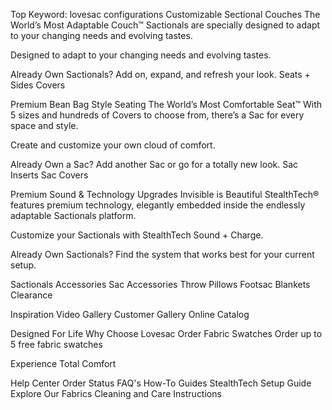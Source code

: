 Top Keyword: lovesac configurations
Customizable Sectional Couches
The World’s Most Adaptable Couch™
Sactionals are specially designed to adapt to your changing needs and evolving tastes.

Designed to adapt to your changing needs and evolving tastes.

Already Own Sactionals?
Add on, expand, and refresh your look.
Seats + Sides
Covers

Premium Bean Bag Style Seating
The World’s Most Comfortable Seat™
With 5 sizes and hundreds of Covers to choose from, there’s a Sac for every space and style.

Create and customize your own cloud of comfort.

Already Own a Sac?
Add another Sac or go for a totally new look.
Sac Inserts
Sac Covers

Premium Sound & Technology Upgrades
Invisible is Beautiful
StealthTech® features premium technology, elegantly embedded inside the endlessly adaptable Sactionals platform.

Customize your Sactionals with StealthTech Sound + Charge.

Already Own Sactionals?
Find the system that works best for your current setup.

Sactionals Accessories
Sac Accessories
Throw Pillows
Footsac Blankets
Clearance

Inspiration
Video Gallery
Customer Gallery
Online Catalog

Designed For Life
Why Choose Lovesac
Order Fabric Swatches
Order up to 5 free fabric swatches

Experience Total Comfort

Help Center
Order Status
FAQ's
How-To Guides
StealthTech Setup Guide
Explore Our Fabrics
Cleaning and Care Instructions